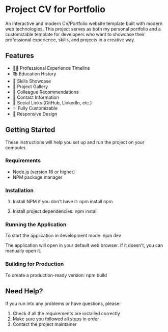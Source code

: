 # Project CV for Portfolio

An interactive and modern CV/Portfolio website template built with modern web technologies. This project serves as both my personal portfolio and a customizable template for developers who want to showcase their professional experience, skills, and projects in a creative way.

## Features

- 👨‍💼 Professional Experience Timeline
- 📚 Education History
- 💪 Skills Showcase
- 🚀 Project Gallery
- 👥 Colleague Recommendations
- 📧 Contact Information
- 🔗 Social Links (GitHub, LinkedIn, etc.)
- ✨ Fully Customizable
- 📱 Responsive Design

## Getting Started

These instructions will help you set up and run the project on your computer.

### Requirements

- Node.js (version 16 or higher)
- NPM package manager

### Installation

1. Install NPM if you don't have it: npm install npm

2. Install project dependencies: npm install

### Running the Application

To start the application in development mode: npm dev


The application will open in your default web browser. If it doesn't, you can manually open it.

### Building for Production

To create a production-ready version: npm build


## Need Help?

If you run into any problems or have questions, please:
1. Check if all the requirements are installed correctly
2. Make sure you followed all steps in order
3. Contact the project maintainer